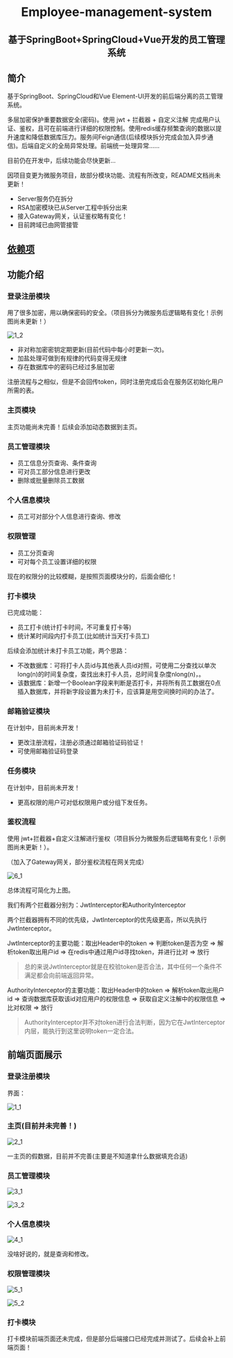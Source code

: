 <h1 align="center">Employee-management-system</h1>
<h2 align="center">基于SpringBoot+SpringCloud+Vue开发的员工管理系统</h2>

## 简介

基于SpringBoot、SpringCloud和Vue Element-UI开发的前后端分离的员工管理系统。

多层加密保护重要数据安全(密码)。使用 jwt + 拦截器 + 自定义注解 完成用户认证、鉴权，且可在前端进行详细的权限控制。使用redis缓存频繁查询的数据以提升速度和降低数据库压力。服务间Feign通信(后续模块拆分完成会加入异步通信)。后端自定义的全局异常处理。前端统一处理异常......

目前仍在开发中，后续功能会尽快更新...

因项目变更为微服务项目，故部分模块功能、流程有所改变，README文档尚未更新！

* Server服务仍在拆分
* RSA加密模块已从Server工程中拆分出来
* 接入Gateway网关，认证鉴权略有变化！
* 目前跨域已由网管接管



## [依赖项](https://github.com/WeiLaiR/Employee-management-system/network/dependencies)

## 功能介绍

### 登录注册模块

用了很多加密，用以确保密码的安全。（项目拆分为微服务后逻辑略有变化！示例图尚未更新！）

![1_2](https://github.com/WeiLaiR/Employee-management-system/blob/master/image/1_2.png)

* 非对称加密密钥定期更新(目前代码中每小时更新一次)。
* 加盐处理可做到有规律的代码变得无规律
* 存在数据库中的密码已经过多层加密



注册流程与之相似，但是不会回传token，同时注册完成后会在服务区初始化用户所需的表。



### 主页模块

主页功能尚未完善！后续会添加动态数据到主页。



### 员工管理模块

* 员工信息分页查询、条件查询
* 可对员工部分信息进行更改
* 删除或批量删除员工数据

### 个人信息模块

* 员工可对部分个人信息进行查询、修改

### 权限管理

* 员工分页查询
* 可对每个员工设置详细的权限

现在的权限分的比较模糊，是按照页面模块分的，后面会细化！

### 打卡模块

已完成功能：

* 员工打卡(统计打卡时间，不可重复打卡等)
* 统计某时间段内打卡员工(比如统计当天打卡员工)

后续会添加统计未打卡员工功能，两个思路：

* 不改数据库：可将打卡人员id与其他表人员id对照，可使用二分查找以单次long(n)的时间复杂度，查找出未打卡人员，总时间复杂度nlong(n)，。
* 该数据库：新增一个Boolean字段来判断是否打卡，并将所有员工数据在0点插入数据库，并将新字段设置为未打卡，应该算是用空间换时间的办法了。



### 邮箱验证模块

在计划中，目前尚未开发！

* 更改注册流程，注册必须通过邮箱验证码验证！
* 可使用邮箱验证码登录



### 任务模块

在计划中，目前尚未开发！

* 更高权限的用户可对低权限用户或分组下发任务。



### 鉴权流程

使用 jwt+拦截器+自定义注解进行鉴权（项目拆分为微服务后逻辑略有变化！示例图尚未更新！）。

（加入了Gateway网关，部分鉴权流程在网关完成）

![6_1](https://github.com/WeiLaiR/Employee-management-system/blob/master/image/6_1.png)

总体流程可简化为上图。

我们有两个拦截器分别为：JwtInterceptor和AuthorityInterceptor

两个拦截器拥有不同的优先级，JwtInterceptor的优先级更高，所以先执行JwtInterceptor。

JwtInterceptor的主要功能：取出Header中的token => 判断token是否为空 => 解析token取出用户id => 在redis中通过用户id寻找token，并进行比对 => 放行

> 总的来说JwtInterceptor就是在校验token是否合法，其中任何一个条件不满足都会向前端返回异常。

AuthorityInterceptor的主要功能：取出Header中的token => 解析token取出用户id => 查询数据库获取该id对应用户的权限信息 => 获取自定义注解中的权限信息 => 比对权限 => 放行

> AuthorityInterceptor并不对token进行合法判断，因为它在JwtInterceptor内层，能执行到这里说明token一定合法。



## 前端页面展示

### 登录注册模块

界面：

![1_1](https://github.com/WeiLaiR/Employee-management-system/blob/master/image/1_1.jpg)





### 主页(目前并未完善！)

![2_1](https://github.com/WeiLaiR/Employee-management-system/blob/master/image/2_1.png)

一主页的假数据，目前并不完善(主要是不知道拿什么数据填充合适)



### 员工管理模块

![3_1](https://github.com/WeiLaiR/Employee-management-system/blob/master/image/3_1.png)

![3_2](https://github.com/WeiLaiR/Employee-management-system/blob/master/image/3_2.png)





### 个人信息模块

![4_1](https://github.com/WeiLaiR/Employee-management-system/blob/master/image/4_1.png)

没啥好说的，就是查询和修改。

### 权限管理模块

![5_1](https://github.com/WeiLaiR/Employee-management-system/blob/master/image/5_1.png)

![5_2](https://github.com/WeiLaiR/Employee-management-system/blob/master/image/5_2.png)





### 打卡模块

打卡模块前端页面还未完成，但是部分后端接口已经完成并测试了。后续会补上前端页面！
